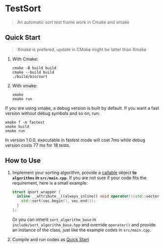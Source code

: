 # TestSort

> An automatic sort test frame work in Cmake and xmake

## Quick Start

> Xmake is prefered, update in CMake might be latter than Xmake

1. With Cmake:
    
    ```shell
    cmake -B build build
    cmake --build build
    ./build/bin/sort 
    ```
2. With xmake:
   
   ```shell
   xmake
   xmake run
   ```

If you are using xmake, a debug version is built by default. If you want a fast version without debug symbols and so on, run:

```shell
xmake f -m fastest
xmake build
xmake run
```

In version 1.0.0, executable in fastest mode will cost 7ms while debug version costs 77 ms for 18 tests.

## How to Use

1. Implement your sorting algorithm, provide a [callable](https://en.cppreference.com/w/cpp/named_req/Callable) object **to `algorithms` in `src/main.cpp`.** If you are not sure if your code fits the requirement, here is a small example:
   
   ```cpp
   struct qsort_wrapper {
     inline __attribute__((always_inline)) void operator()(std::vector<int> &vec) {
       std::sort(vec.begin(), vec.end());
     }
   };
   ```
  
   Or you can inherit `sort_algorithm_base` in `include/sort_algorithm_base.hpp` and override `operator()` and provide an instance of the class, just like the example codes in `src/main.cpp`.
2. Compile and run codes as [Quick Start](#quick-start)
